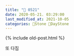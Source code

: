 ```yaml
---
title: "🌱 0521"
date: 2020-05-21. 03:29:00
last_modified_at: 2021-10-05
categories: 🗿Stone 🌱DayStone
---
```

{% include old-post.html %}

또 다짐  
